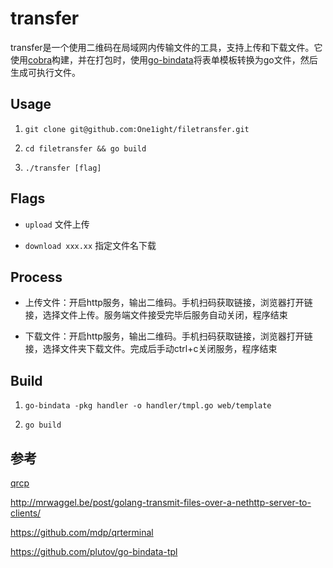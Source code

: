 # transfer

transfer是一个使用二维码在局域网内传输文件的工具，支持上传和下载文件。它使用[cobra][1]构建，并在打包时，使用[go-bindata][2]将表单模板转换为go文件，然后生成可执行文件。

## Usage

1. `git clone git@github.com:One1ight/filetransfer.git`

2. `cd filetransfer && go build`

3. `./transfer [flag]`

## Flags

- `upload`  文件上传

- `download xxx.xx` 指定文件名下载

## Process

- 上传文件：开启http服务，输出二维码。手机扫码获取链接，浏览器打开链接，选择文件上传。服务端文件接受完毕后服务自动关闭，程序结束

- 下载文件：开启http服务，输出二维码。手机扫码获取链接，浏览器打开链接，选择文件夹下载文件。完成后手动ctrl+c关闭服务，程序结束

## Build

1. `go-bindata -pkg handler -o handler/tmpl.go web/template`

2. `go build`

## 参考

[qrcp][3]

<http://mrwaggel.be/post/golang-transmit-files-over-a-nethttp-server-to-clients/>

<https://github.com/mdp/qrterminal>

<https://github.com/plutov/go-bindata-tpl>

[1]: https://github.com/spf13/cobra
[2]: https://github.com/jteeuwen/go-bindata
[3]: https://github.com/claudiodangelis/qrcp
